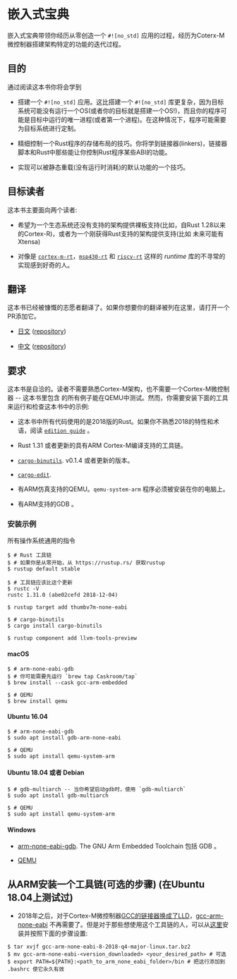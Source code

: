 # 嵌入式宝典

嵌入式宝典带领你经历从零创造一个 `#![no_std]` 应用的过程，经历为Coterx-M微控制器搭建架构特定的功能的迭代过程。

## 目的

通过阅读这本书你将会学到

- 搭建一个 `#![no_std]` 应用。这比搭建一个 `#![no_std]` 库更复杂，因为目标系统可能没有运行一个OS(或者你的目标就是搭建一个OS!)，而且你的程序可能是目标中运行的唯一进程(或者第一个进程)。在这种情况下，程序可能需要为目标系统进行定制。

- 精细控制一个Rust程序的存储布局的技巧。你将学到链接器(linkers)，链接器脚本和Rust中那些能让你控制Rust程序某些ABI的功能。

- 实现可以被静态重载(没有运行时消耗)的默认功能的一个技巧。

## 目标读者

这本书主要面向两个读者:

- 希望为一个生态系统还没有支持的架构提供裸板支持(比如，自Rust 1.28以来的Cortex-R)，或者为一个刚获得Rust支持的架构提供支持(比如 未来可能有Xtensa)

- 对像是 [`cortex-m-rt`]，[`msp430-rt`] 和 [`riscv-rt`] 这样的 *runtime* 库的不寻常的实现感到好奇的人。 

[`cortex-m-rt`]: https://crates.io/crates/cortex-m-rt
[`msp430-rt`]: https://crates.io/crates/msp430-rt
[`riscv-rt`]: https://crates.io/crates/riscv-rt

## 翻译

这本书已经被慷慨的志愿者翻译了。如果你想要你的翻译被列在这里，请打开一个PR添加它。

* [日文](https://tomoyuki-nakabayashi.github.io/embedonomicon/)
  ([repository](https://github.com/tomoyuki-nakabayashi/embedonomicon))

* [中文](https://xxchang.github.io/embedonomicon/)
  ([repository](https://github.com/xxchang/embedonomicon))

## 要求

这本书是自洽的。读者不需要熟悉Cortex-M架构，也不需要一个Cortex-M微控制器 -- 这本书里包含
的所有例子能在QEMU中测试。然而，你需要安装下面的工具来运行和检查这本书中的示例:

- 这本书中所有代码使用的是2018版的Rust。如果你不熟悉2018的特性和术语，阅读 [`edition guide`] 。

- Rust 1.31 或者更新的具有ARM Cortex-M编译支持的工具链。

- [`cargo-binutils`](https://github.com/japaric/cargo-binutils). v0.1.4 或者更新的版本。

- [`cargo-edit`](https://crates.io/crates/cargo-edit).

- 有ARM仿真支持的QEMU。`qemu-system-arm` 程序必须被安装在你的电脑上。

- 有ARM支持的GDB 。

[`edition guide`]: https://rust-lang-nursery.github.io/edition-guide/

### 安装示例

所有操作系统通用的指令

``` console
$ # Rust 工具链
$ # 如果你是从零开始，从 https://rustup.rs/ 获取rustup
$ rustup default stable

$ # 工具链应该比这个更新
$ rustc -V
rustc 1.31.0 (abe02cefd 2018-12-04)

$ rustup target add thumbv7m-none-eabi

$ # cargo-binutils
$ cargo install cargo-binutils

$ rustup component add llvm-tools-preview

```

#### macOS

``` console
$ # arm-none-eabi-gdb
$ # 你可能需要先运行 `brew tap Caskroom/tap`
$ brew install --cask gcc-arm-embedded

$ # QEMU
$ brew install qemu
```

#### Ubuntu 16.04

``` console
$ # arm-none-eabi-gdb
$ sudo apt install gdb-arm-none-eabi

$ # QEMU
$ sudo apt install qemu-system-arm
```

#### Ubuntu 18.04 或者 Debian

``` console
$ # gdb-multiarch -- 当你希望启动gdb时，使用 `gdb-multiarch`
$ sudo apt install gdb-multiarch

$ # QEMU
$ sudo apt install qemu-system-arm
```

#### Windows

- [arm-none-eabi-gdb](https://developer.arm.com/open-source/gnu-toolchain/gnu-rm/downloads).
  The GNU Arm Embedded Toolchain 包括 GDB 。

- [QEMU](https://www.qemu.org/download/#windows)

## 从ARM安装一个工具链(可选的步骤) (在Ubuntu 18.04上测试过)
- 2018年之后，对于Cortex-M微控制器[GCC的链接器换成了LLD](https://rust-embedded.github.io/blog/2018-08-2x-psa-cortex-m-breakage/)，[gcc-arm-none-eabi][1] 不再需要了。但是对于那些想使用这个工具链的人，可以从[这里][1]安装并按照下面的步骤设置:
``` console
$ tar xvjf gcc-arm-none-eabi-8-2018-q4-major-linux.tar.bz2
$ mv gcc-arm-none-eabi-<version_downloaded> <your_desired_path> # 可选
$ export PATH=${PATH}:<path_to_arm_none_eabi_folder>/bin # 把这行添加到 .bashrc 使它永久有效
```
[1]: https://developer.arm.com/open-source/gnu-toolchain/gnu-rm/downloads
